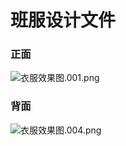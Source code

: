 # 班服设计文件

### 正面

![衣服效果图.001.png](http://upload-images.jianshu.io/upload_images/2218072-b65d6139577a133d.png?imageMogr2/auto-orient/strip%7CimageView2/2/w/1240)

### 背面

![衣服效果图.004.png](http://upload-images.jianshu.io/upload_images/2218072-f42769418e6a2674.png?imageMogr2/auto-orient/strip%7CimageView2/2/w/1240)
